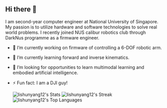 ## Hi there 👋

I am second-year computer engineer at National University of Singapore. 
My passion is to utilize hardware and software technologies to solve real world problems.
I recently joined NUS calibur robotics club through DarkNus programme as a firmware engineer. 

- 🔭 I’m currently working on firmware of controlling a 6-DOF robotic arm. 
- 🌱 I’m currently learning forward and inverse kinematics.
- 🤔 I’m looking for opportunities to learn multimodal learning and embodied artificial intelligence.
- ⚡ Fun fact: I am a DJI guy!

  ![lishunyang12's Stats](https://github-readme-stats.vercel.app/api?username=lishunyang12&theme=vue-dark&show_icons=true&hide_border=true&count_private=true)
  ![lishunyang12's Streak](https://github-readme-streak-stats.herokuapp.com/?user=lishunyang12&theme=vue-dark&hide_border=true)
  ![lishunyang12's Top Languages](https://github-readme-stats.vercel.app/api/top-langs/?username=lishunyang12&theme=vue-dark&show_icons=true&hide_border=true&layout=compact)
<!--
**lishunyang12/lishunyang12** is a ✨ _special_ ✨ repository because its `README.md` (this file) appears on your GitHub profile.
Here are some ideas to get you started:

- 🔭 I’m currently working on ...
- 🌱 I’m currently learning ...
- 👯 I’m looking to collaborate on ...
- 🤔 I’m looking for help with ...
- 💬 Ask me about ...
- 📫 How to reach me: ...
- 😄 Pronouns: ...
- ⚡ Fun fact: ...
-->
